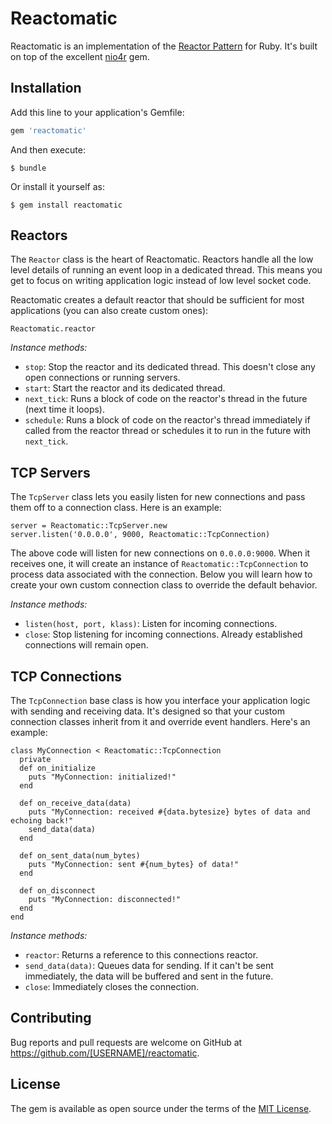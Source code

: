 # Reactomatic

Reactomatic is an implementation of the [Reactor Pattern](https://en.wikipedia.org/wiki/Reactor_pattern) for Ruby.
It's built on top of the excellent [nio4r](https://github.com/celluloid/nio4r) gem.

## Installation

Add this line to your application's Gemfile:

```ruby
gem 'reactomatic'
```

And then execute:

    $ bundle

Or install it yourself as:

    $ gem install reactomatic


## Reactors

The ````Reactor```` class is the heart of Reactomatic.
Reactors handle all the low level details of running an event loop in a dedicated thread.
This means you get to focus on writing application logic instead of low level socket code.

Reactomatic creates a default reactor that should be sufficient for most applications (you can also create custom ones):

    Reactomatic.reactor
    
*Instance methods:*

- ````stop````: Stop the reactor and its dedicated thread.  This doesn't close any open connections or running servers.
- ````start````: Start the reactor and its dedicated thread.
- ````next_tick````: Runs a block of code on the reactor's thread in the future (next time it loops).
- ````schedule````: Runs a block of code on the reactor's thread immediately if called from the reactor thread or schedules it to run in the future with ````next_tick````.

## TCP Servers

The ````TcpServer```` class lets you easily listen for new connections and pass them off to a connection class.
Here is an example:

    server = Reactomatic::TcpServer.new
    server.listen('0.0.0.0', 9000, Reactomatic::TcpConnection)

The above code will listen for new connections on ````0.0.0.0:9000````.
When it receives one, it will create an instance of ````Reactomatic::TcpConnection```` to process data associated with the connection.  Below you will learn how to create your own custom connection class to override the default behavior.

*Instance methods:*

- ````listen(host, port, klass)````: Listen for incoming connections.
- ````close````: Stop listening for incoming connections.  Already established connections will remain open.

## TCP Connections

The ````TcpConnection```` base class is how you interface your application logic with sending and receiving data.
It's designed so that your custom connection classes inherit from it and override event handlers.
Here's an example:

    class MyConnection < Reactomatic::TcpConnection
      private
      def on_initialize
        puts "MyConnection: initialized!"
      end
      
      def on_receive_data(data)
        puts "MyConnection: received #{data.bytesize} bytes of data and echoing back!"
        send_data(data)
      end

      def on_sent_data(num_bytes)
        puts "MyConnection: sent #{num_bytes} of data!"
      end
      
      def on_disconnect
        puts "MyConnection: disconnected!"
      end
    end

*Instance methods:*

- ````reactor````: Returns a reference to this connections reactor.
- ````send_data(data)````: Queues data for sending.  If it can't be sent immediately, the data will be buffered and sent in the future.
- ````close````: Immediately closes the connection.

## Contributing

Bug reports and pull requests are welcome on GitHub at https://github.com/[USERNAME]/reactomatic.


## License

The gem is available as open source under the terms of the [MIT License](http://opensource.org/licenses/MIT).

